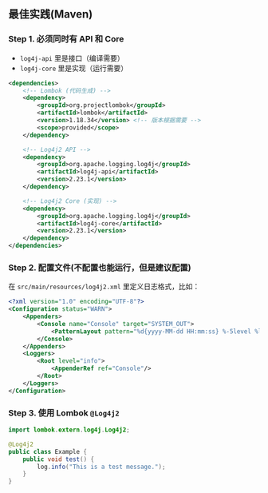 ## 最佳实践(Maven)
### Step 1. 必须同时有 API 和 Core
* `log4j-api` 里是接口（编译需要）
* `log4j-core` 里是实现（运行需要）


```xml
<dependencies>
    <!-- Lombok (代码生成) -->
    <dependency>
        <groupId>org.projectlombok</groupId>
        <artifactId>lombok</artifactId>
        <version>1.18.34</version> <!-- 版本根据需要 -->
        <scope>provided</scope>
    </dependency>

    <!-- Log4j2 API -->
    <dependency>
        <groupId>org.apache.logging.log4j</groupId>
        <artifactId>log4j-api</artifactId>
        <version>2.23.1</version>
    </dependency>

    <!-- Log4j2 Core (实现) -->
    <dependency>
        <groupId>org.apache.logging.log4j</groupId>
        <artifactId>log4j-core</artifactId>
        <version>2.23.1</version>
    </dependency>
</dependencies>
```


### Step 2. 配置文件(不配置也能运行，但是建议配置)
在 `src/main/resources/log4j2.xml` 里定义日志格式，比如：
```xml
<?xml version="1.0" encoding="UTF-8"?>
<Configuration status="WARN">
    <Appenders>
        <Console name="Console" target="SYSTEM_OUT">
            <PatternLayout pattern="%d{yyyy-MM-dd HH:mm:ss} %-5level %logger{36} - %msg%n"/>
        </Console>
    </Appenders>
    <Loggers>
        <Root level="info">
            <AppenderRef ref="Console"/>
        </Root>
    </Loggers>
</Configuration>
```


### Step 3. 使用 Lombok `@Log4j2`
```java
import lombok.extern.log4j.Log4j2;

@Log4j2
public class Example {
    public void test() {
        log.info("This is a test message.");
    }
}
```
